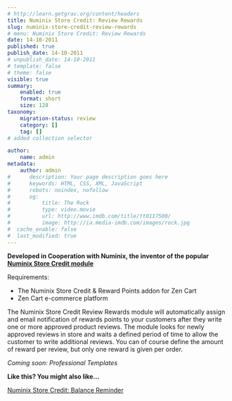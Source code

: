 ```yaml
---
# http://learn.getgrav.org/content/headers
title: Numinix Store Credit: Review Rewards
slug: numinix-store-credit-review-rewards
# menu: Numinix Store Credit: Review Rewards
date: 14-10-2011
published: true
publish_date: 14-10-2011
# unpublish_date: 14-10-2011
# template: false
# theme: false
visible: true
summary:
    enabled: true
    format: short
    size: 128
taxonomy:
    migration-status: review
    category: []
    tag: []
# added collection selector

author:
    name: admin
metadata:
    author: admin
#      description: Your page description goes here
#      keywords: HTML, CSS, XML, JavaScript
#      robots: noindex, nofollow
#      og:
#          title: The Rock
#          type: video.movie
#          url: http://www.imdb.com/title/tt0117500/
#          image: http://ia.media-imdb.com/images/rock.jpg
#  cache_enable: false
#  last_modified: true
---
```


**Developed in Cooperation with Numinix, the inventor of the popular [Numinix Store Credit module]( http://www.numinix.com/zen-cart-modules/taxes-order-totals/store-credit-and-rewards-points)**

Requirements:

- The Numinix Store Credit & Reward Points addon for Zen Cart
- Zen Cart e-commerce platform

The Numinix Store Credit Review Rewards module will automatically assign and email notification of rewards points to your customers after they write one or more approved product reviews. The module looks for newly approved reviews in store and waits a defined period of time to allow the customer to write additional reviews. You can of course define the amount of reward per review, but only one reward is given per order.

*Coming soon: Professional Templates*

**Like this? You might also like…**

[Numinix Store Credit: Balance Reminder](http://www.mailbeez.com/documentation/mailbeez/numinix_sc_balance_reminder/ "Numinix Store Credit: Balance Reminder BETA")

 
